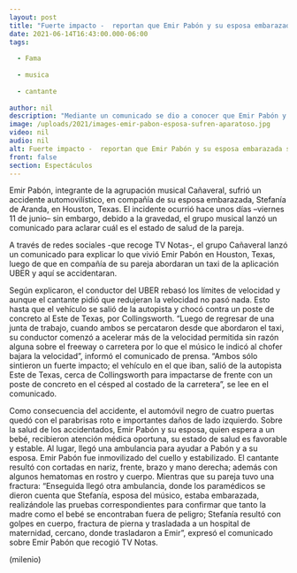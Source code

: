 ```yaml
---
layout: post
title: "Fuerte impacto -  reportan que Emir Pabón y su esposa embarazada sufrieron accidente automovilístico"
date: 2021-06-14T16:43:00.000-06:00
tags:
  
  - Fama
  
  - musica
  
  - cantante
  
author: nil
description: "Mediante un comunicado se dio a conocer que Emir Pabón y su esposa sufrieron un accidente automovilístico. "
image: /uploads/2021/images-emir-pabon-esposa-sufren-aparatoso.jpg
video: nil
audio: nil
alt: Fuerte impacto -  reportan que Emir Pabón y su esposa embarazada sufrieron accidente automovilístico
front: false
section: Espectáculos
---
```


Emir Pabón, integrante de la agrupación musical Cañaveral, sufrió un accidente automovilístico, en compañía de su esposa embarazada, Stefanía de Aranda, en Houston, Texas. El incidente ocurrió hace unos días –viernes 11 de junio– sin embargo, debido a la gravedad, el grupo musical lanzó un comunicado para aclarar cuál es el estado de salud de la pareja. 

A través de redes sociales -que recoge TV Notas-, el grupo Cañaveral lanzó un comunicado para explicar lo que vivió Emir Pabón en Houston, Texas, luego de que en compañía de su pareja abordaran un taxi de la aplicación UBER y aquí se accidentaran. 

Según explicaron, el conductor del UBER rebasó los límites de velocidad y aunque el cantante pidió que redujeran la velocidad no pasó nada. Esto hasta que el vehículo se salió de la autopista y chocó contra un poste de concreto al Este de Texas, por Collingsworth. 
“Luego de regresar de una junta de trabajo, cuando ambos se percataron desde que abordaron el taxi, su conductor comenzó a acelerar más de la velocidad permitida sin razón alguna sobre el freeway o carretera por lo que el músico le indicó al chofer bajara la velocidad”, informó el comunicado de prensa. 
“Ambos sólo sintieron un fuerte impacto; el vehículo en el que iban, salió de la autopista Este de Texas, cerca de Collingsworth para impactarse de frente con un poste de concreto en el césped al costado de la carretera”, se lee en el comunicado. 

Como consecuencia del accidente, el automóvil negro de cuatro puertas quedó con el parabrisas roto e importantes daños de lado izquierdo. Sobre la salud de los accidentados, Emir Pabón y su esposa, quien espera a un bebé, recibieron atención médica oportuna, su estado de salud es favorable y estable. Al lugar, llegó una ambulancia para ayudar a Pabón y a su esposa. Emir Pabón fue inmovilizado del cuello y estabilizado. El cantante resultó con cortadas en nariz, frente, brazo y mano derecha; además con algunos hematomas en rostro y cuerpo. Mientras que su pareja tuvo una fractura: 
“Enseguida llegó otra ambulancia, donde los paramédicos se dieron cuenta que Stefanía, esposa del músico, estaba embarazada, realizándole las pruebas correspondientes para confirmar que tanto la madre como el bebé se encontraban fuera de peligro; Stefanía resultó con golpes en cuerpo, fractura de pierna y trasladada a un hospital de maternidad, cercano, donde trasladaron a Emir”, expresó el comunicado sobre Emir Pabón que recogió TV Notas. 


(milenio)